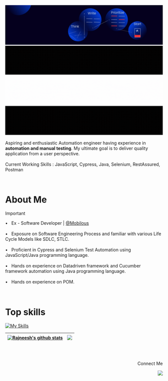 <img src="1707759988817.jpg" alt="MasterHead">
<div align="center">
  <a href="">
    <img src="rk.gif" alt="Alt Text" width="800"/>
  </a>
</div>
      
Aspiring and enthusiastic Automation engineer having experience in <b>automation and manual testing</b>. My ultimate goal is to deliver quality application from a user perspective.
<br>
<br>Current Working Skills :</b> JavaScript, Cypress, Java, Selenium, RestAssured, Postman

<br>

# About Me

> [!IMPORTANT]
> &#x2022; &nbsp; Ex - Software Developer | <a href="https://www.mobilous.com/">@Mobilous</a> <br><br>
> &#x2022; &nbsp; Exposure on Software Engineering Process and familiar with various Life Cycle Models like SDLC, STLC. <br><br>
> &#x2022; &nbsp; Proficient in Cypress and Selenium Test Automation using JavaScript/Java programming language. <br><br>
> &#x2022; &nbsp; Hands on experience on Datadriven framework and Cucumber framework automation using Java programming language. <br><br>
> &#x2022; &nbsp; Hands on experience on POM.  

<br>

# Top skills
[![My Skills](https://skillicons.dev/icons?i=java,javascript,cypress,selenium,cpp,git,github,postman,py&theme=light)](https://skillicons.dev)


| <a href="https://github.com/rneeshk/rneeshk"><img align="center" src="https://github-readme-stats.vercel.app/api?username=rneeshk&show_icons=true&include_all_commits=true&theme=buefy&hide_border=true" alt="Rajneesh's github stats" /></a> | <a href="https://github.com/rneeshk/rneeshk"><img align="center" src="https://github-readme-stats.vercel.app/api/top-langs/?username=rneeshk&layout=compact&theme=buefy&hide_border=true" width="420" /></a> |
| ------------- | ------------- |

<br />
<br />

<p align="end">
  Connect Me
</p>
<p align="end">
  <a href="https://www.linkedin.com/in/rajneeshkumar15/">
    <img src="https://skillicons.dev/icons?i=linkedin" />
  </a>
</p>

